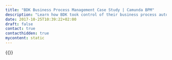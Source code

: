 ```yaml
---
title: "BDK Business Process Management Case Study | Camunda BPM"
description: "Learn how BDK took control of their business process automation and improved efficiency in their organization with Camunda. Camunda is the leader for workflow automation based on Java and BPMN 2.0."
date: 2017-10-25T10:39:22+02:00
draft: false
contact: true
contacthidden: true
mycontent: static
---
```

{{<case-study-single
company="BDK"
companydescription="<p>Bank Deutsches Kraftfahrzeuggewerbe (BDK) is one of the largest independent automotive banks in Germany. With our combined banking and insurance model we meet the needs of both car dealers and car buyers. Our portfolio comprises solutions for financing and leasing cars, dealer financing products, insurance and digital services. As part of the Société Générale Group, BDK combines the advantages of a medium-sized company with the benefits of a major international banking group.</p>"
customerquote="<p>'With Camunda BPM, BDK found a lean and stable platform to orchestrate services in our open banking architecture. The step towards executable process models with BPMN 2.0 increases the communication quality between business and IT and the Java-based lightweight solution is highly accepted by our development team.'</p><p>-Stefan Zeug,BDK Enterprise Architect</p>"
teaser="Orchestrating automotive banking and insurance services for car dealers and buyers"
usecase=""
videolink=""
logo="//images.ctfassets.net/vpidbgnakfvf/jtWs4w8Kyck24C22MU0ea/bf8e90962701acda5f785ee00663cefd/bdk.svg"
pdf=""
thumbnail="">}}